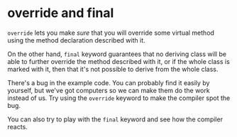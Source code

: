 override and final
==================

`override` lets you make *sure* that you will override some virtual method using the method declaration described with it.

On the other hand, `final` keyword guarantees that no deriving class will be able to further override the method described with it, or if the whole class is marked with it, then that it's not possible to derive from the whole class.

There's a bug in the example code. You can probably find it easily by yourself, but we've got computers so we can make them do the work instead of us. Try using the `override` keyword to make the compiler spot the bug.

You can also try to play with the `final` keyword and see how the compiler reacts.